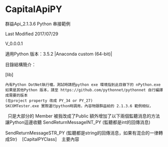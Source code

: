 # CapitalApiPY
群益Api_2.1.3.6 Python 串接範例


Last Modified 2017/07/29


V_0.0.0.1


適用Python 版本：3.5.2 |Anaconda custom (64-bit)|


目錄結構簡介：


[lib]

	內有Python DotNet執行檔，測試時請把python exe 環境指到此目錄下的 nPython.exe
	如果是其他Python 版本，請至 https://github.com/pythonnet/pythonnet 自行編譯成需要的版本 
	(在project property 改成 PY_34 or PY_27)  
  	SKCOMTester.exe 實際運行python時調用，內容物跟群益給的 2.1.3.6 範例相似，
  	只是大部分的 Member 被我改成了Public
	額外增加了以下兩個監聽消息的方法讓Python這邊收聽
	SendReturnMessageINT_PY (監聽都是int的回傳消息)
  
  
  SendReturnMessageSTR_PY (監聽都是string的回傳消息，如果有混合的一律轉成Str)
  
  [CapitalPYClass] 
    主要內容

